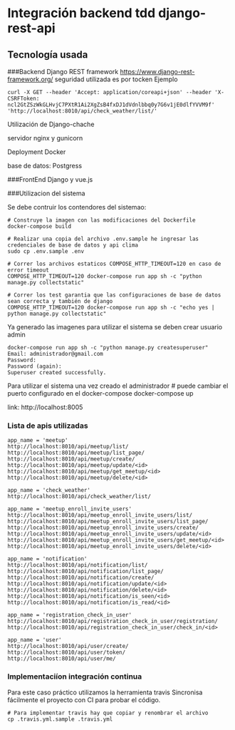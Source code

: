 # Integración backend tdd django-rest-api

## Tecnología usada

###Backend
Django REST framework https://www.django-rest-framework.org/
seguridad utilizada es por tocken 
Ejemplo 

    curl -X GET --header 'Accept: application/coreapi+json' --header 'X-CSRFToken: ncl2GtZSzWkGLHvjC7PXtR1Ai2XgZsB4fxDJ1dVdnlbbq0y7G6v1jE0dlfYVVM9f' 'http://localhost:8010/api/check_weather/list/'
    
Utilización de Django-chache

servidor nginx y gunicorn

Deployment Docker

base de datos: Postgress 



###FrontEnd
Django y vue.js


###Utilizacion del sistema

Se debe contruir los contendores del sistemao:
    
    # Construye la imagen con las modificaciones del Dockerfile
    docker-compose build
    
    # Realizar una copia del archivo .env.sample he ingresar las credenciales de base de datos y api clima
    sudo cp .env.sample .env
    
    # Correr los archivos estaticos COMPOSE_HTTP_TIMEOUT=120 en caso de error timeout
    COMPOSE_HTTP_TIMEOUT=120 docker-compose run app sh -c "python manage.py collectstatic"
    
    # Correr los test garantia que las configuraciones de base de datos sean correcta y también de django
    COMPOSE_HTTP_TIMEOUT=120 docker-compose run app sh -c "echo yes | python manage.py collectstatic"
Ya generado las imagenes para utilizar el sistema se deben crear usuario admin

    docker-compose run app sh -c "python manage.py createsuperuser"
    Email: administrador@gmail.com
    Password: 
    Password (again): 
    Superuser created successfully.
    
Para utilizar el sistema una vez creado el administrador
     # puede cambiar el puerto configurado en el docker-compose
     docker-compose up
     
link: http://localhost:8005

### Lista de apis utilizadas

    app_name = 'meetup'
    http://localhost:8010/api/meetup/list/
    http://localhost:8010/api/meetup/list_page/
    http://localhost:8010/api/meetup/create/
    http://localhost:8010/api/meetup/update/<id>
    http://localhost:8010/api/meetup/get_meetup/<id>
    http://localhost:8010/api/meetup/delete/<id>
    
    app_name = 'check_weather'
    http://localhost:8010/api/check_weather/list/
    
    app_name = 'meetup_enroll_invite_users'
    http://localhost:8010/api/meetup_enroll_invite_users/list/
    http://localhost:8010/api/meetup_enroll_invite_users/list_page/
    http://localhost:8010/api/meetup_enroll_invite_users/create/
    http://localhost:8010/api/meetup_enroll_invite_users/update/<id>
    http://localhost:8010/api/meetup_enroll_invite_users/get_meetup/<id>
    http://localhost:8010/api/meetup_enroll_invite_users/delete/<id>
    
    app_name = 'notification'
    http://localhost:8010/api/notification/list/
    http://localhost:8010/api/notification/list_page/
    http://localhost:8010/api/notification/create/
    http://localhost:8010/api/notification/update/<id>
    http://localhost:8010/api/notification/delete/<id>
    http://localhost:8010/api/notification/is_seen/<id>
    http://localhost:8010/api/notification/is_read/<id>
    
    app_name = 'registration_check_in_user'
    http://localhost:8010/api/registration_check_in_user/registration/
    http://localhost:8010/api/registration_check_in_user/check_in/<id>
    
    app_name = 'user'
    http://localhost:8010/api/user/create/
    http://localhost:8010/api/user/token/
    http://localhost:8010/api/user/me/
 
    
 ### Implementaciíon integración continua
 
Para este caso práctico utilizamos la herramienta travis Sincronisa fácilmente el proyecto con CI para probar el código.  

    # Para implementar travis hay que copiar y renombrar el archivo 
    cp .travis.yml.sample .travis.yml 